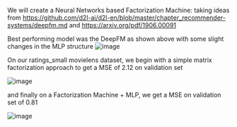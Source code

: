We will create a Neural Networks based Factorization Machine: taking ideas from
https://github.com/d2l-ai/d2l-en/blob/master/chapter_recommender-systems/deepfm.md and https://arxiv.org/pdf/1906.00091

Best performing model was the DeepFM as shown above with some slight changes in the MLP structure
![image](https://github.com/user-attachments/assets/ea3d3f91-c62d-4280-acfd-10c8d8295a87)


On our ratings_small movielens dataset, we begin with a simple matrix factorization approach to get a MSE of 2.12 on validation set

![image](https://github.com/user-attachments/assets/0e2e478a-2a8e-4516-828f-fd0b80f0b945)



and finally on a Factorization Machine + MLP, we get a MSE on validation set of 0.81

![image](https://github.com/user-attachments/assets/30eaecb0-02cc-4196-8b6a-f505ae3256e2)
